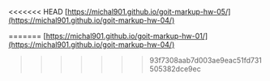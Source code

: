 <<<<<<< HEAD
[https://michal901.github.io/goit-markup-hw-05/](https://michal901.github.io/goit-markup-hw-04/)

=======
[https://michal901.github.io/goit-markup-hw-01/](https://michal901.github.io/goit-markup-hw-04/)

>>>>>>> 93f7308aab7d003ae9eac51fd731505382dce9ec
>>>>>>>
>>>>>>
>>>>>
>>>>
>>>
>>
